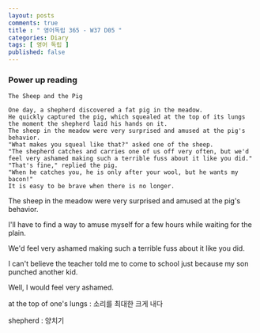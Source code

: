 ```yaml
---
layout: posts
comments: true
title : " 영어독립 365 - W37 D05 "
categories: Diary
tags: [ 영어 독립 ]
published: false
---
```


### Power up reading

```text
The Sheep and the Pig

One day, a shepherd discovered a fat pig in the meadow.
He quickly captured the pig, which squealed at the top of its lungs the moment the shepherd laid his hands on it.
The sheep in the meadow were very surprised and amused at the pig's behavior.
"What makes you squeal like that?" asked one of the sheep.
"The shepherd catches and carries one of us off very often, but we'd feel very ashamed making such a terrible fuss about it like you did."
"That's fine," replied the pig.
"When he catches you, he is only after your wool, but he wants my bacon!"
It is easy to be brave when there is no longer.
```

The sheep in the meadow were very surprised and amused at the pig's behavior.

I'll have to find a way to amuse myself for a few hours while waiting for the plain.

We'd feel very ashamed making such a terrible fuss about it like you did.

I can't believe the teacher told me to come to school just because my son punched another kid.

Well, I would feel very ashamed.

at the top of one's lungs
 : 소리를 최대한 크게 내다

shepherd
 : 양치기
